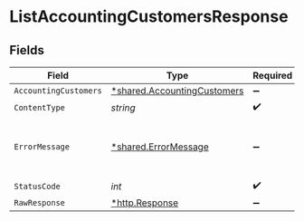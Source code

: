# ListAccountingCustomersResponse


## Fields

| Field                                                                     | Type                                                                      | Required                                                                  | Description                                                               |
| ------------------------------------------------------------------------- | ------------------------------------------------------------------------- | ------------------------------------------------------------------------- | ------------------------------------------------------------------------- |
| `AccountingCustomers`                                                     | [*shared.AccountingCustomers](../../models/shared/accountingcustomers.md) | :heavy_minus_sign:                                                        | Success                                                                   |
| `ContentType`                                                             | *string*                                                                  | :heavy_check_mark:                                                        | N/A                                                                       |
| `ErrorMessage`                                                            | [*shared.ErrorMessage](../../models/shared/errormessage.md)               | :heavy_minus_sign:                                                        | Your `query` parameter was not correctly formed                           |
| `StatusCode`                                                              | *int*                                                                     | :heavy_check_mark:                                                        | N/A                                                                       |
| `RawResponse`                                                             | [*http.Response](https://pkg.go.dev/net/http#Response)                    | :heavy_minus_sign:                                                        | N/A                                                                       |